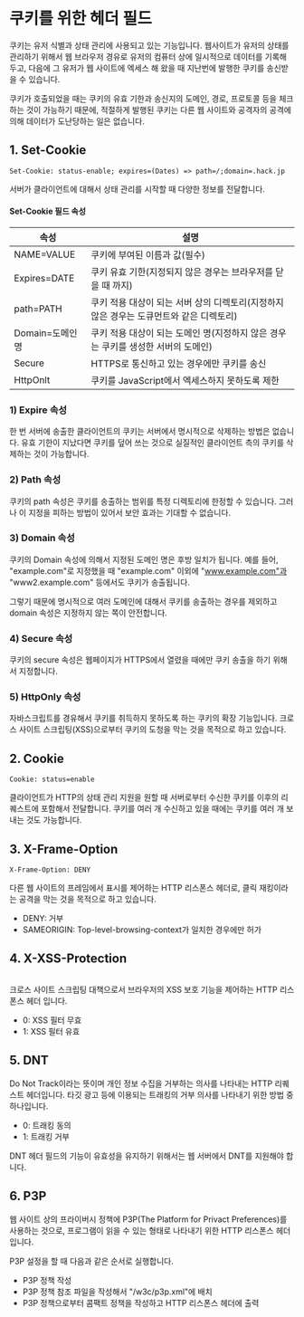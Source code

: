 # 쿠키를 위한 헤더 필드

쿠키는 유저 식별과 상태 관리에 사용되고 있는 기능입니다. 웹사이트가 유저의 상태를 관리하기 위해서 웹 브라우저 경유로 유저의 컴퓨터 상에 일시적으로 데이터를 기록해 두고, 다음에 그 유저가 웹 사이트에 엑세스 해 왔을 때 지난번에 발행한 쿠키를 송신받을 수 있습니다.

쿠키가 호출되었을 때는 쿠키의 유효 기한과 송신지의 도메인, 경로, 프로토콜 등을 체크하는 것이 가능하기 때문에, 적절하게 발행된 쿠키는 다른 웹 사이트와 공격자의 공격에 의해 데이터가 도난당하는 일은 없습니다.

## 1. Set-Cookie

```http
Set-Cookie: status-enable; expires=(Dates) => path=/;domain=.hack.jp
```

서버가 클라이언트에 대해서 상태 관리를 시작할 때 다양한 정보를 전달합니다.

#### Set-Cookie 필드 속성

| 속성             | 설명                                                         |
| ---------------- | ------------------------------------------------------------ |
| NAME=VALUE       | 쿠키에 부여된 이름과 값(필수)                                |
| Expires=DATE     | 쿠키 유효 기한(지정되지 않은 경우는 브라우저를 닫을 때 까지) |
| path=PATH        | 쿠키 적용 대상이 되는 서버 상의 디렉토리(지정하지 않은 경우는 도큐먼트와 같은 디렉토리) |
| Domain=도메인 명 | 쿠키 적용 대상이 되는 도메인 명(지정하지 않은 경우는 쿠키를 생성한 서버의 도메인) |
| Secure           | HTTPS로 통신하고 있는 경우에만 쿠키를 송신                   |
| HttpOnlt         | 쿠키를 JavaScript에서 엑세스하지 못하도록 제한               |

### 1) Expire 속성

한 번 서버에 송출한 클라이언트의 쿠키는 서버에서 명시적으로 삭제하는 방법은 없습니다. 유효 기한이 지났다면 쿠키를 덮어 쓰는 것으로 실질적인 클라이언트 측의 쿠키를 삭제하는 것이 가능합니다.

### 2) Path 속성

쿠키의 path 속성은 쿠키를 송출하는 범위를 특정 디렉토리에 한정할 수 있습니다. 그러나 이 지정을 피하는 방법이 있어서 보안 효과는 기대할 수 없습니다.

### 3) Domain 속성

쿠키의 Domain 속성에 의해서 지정된 도메인 명은 후방 일치가 됩니다. 예를 들어, "example.com"로 지정했을 때 "example.com" 이외에 "www.example.com"과 "www2.example.com" 등에서도 쿠키가 송출됩니다.

그렇기 때문에 명시적으로 여러 도메인에 대해서 쿠키를 송출하는 경우를 제외하고 domain 속성은 지정하지 않는 쪽이 안전합니다.

### 4) Secure 속성

쿠키의 secure 속성은 웹페이지가  HTTPS에서 열렸을 때에만 쿠키 송출을 하기 위해서 지정합니다.

### 5) HttpOnly 속성

자바스크립트를 경유해서 쿠키를 취득하지 못하도록 하는 쿠키의 확장 기능입니다. 크로스 사이트 스크립팅(XSS)으로부터 쿠키의 도청을 막는 것을 목적으로 하고 있습니다.

## 2. Cookie

```http
Cookie: status=enable
```

클라이언트가 HTTP의 상태 관리 지원을 원할 때 서버로부터 수신한 쿠키를 이후의 리퀘스트에 포함해서 전달합니다. 쿠키를 여러 개 수신하고 있을 때에는 쿠키를 여러 개 보내는 것도 가능합니다.

## 3. X-Frame-Option

```http
X-Frame-Option: DENY
```

다른 웹 사이트의 프레임에서 표시를 제어하는 HTTP 리스폰스 헤더로, 클릭 재킹이라는 공격을 막는 것을 목적으로 하고 있습니다.

- DENY: 거부
- SAMEORIGIN: Top-level-browsing-context가 일치한 경우에만 허가

## 4. X-XSS-Protection

```http

```

크로스 사이트 스크립팅 대책으로서 브라우저의 XSS 보호 기능을 제어하는 HTTP 리스폰스 헤더 입니다.

- 0: XSS 필터 무효
- 1: XSS 필터 유효

## 5. DNT

Do Not Track이라는 뜻이며 개인 정보 수집을 거부하는 의사를 나타내는 HTTP 리퀘스트 헤더입니다. 타깃 광고 등에 이용되는 트래킹의 거부 의사를 나타내기 위한 방법 중 하나입니다.

- 0: 트래킹 동의
- 1: 트래킹 거부

DNT 헤더 필드의 기능이 유효성을 유지하기 위해서는 웹 서버에서 DNT를 지원해야 합니다.

## 6. P3P

웹 사이트 상의 프라이버시 정책에 P3P(The Platform for Privact Preferences)를 사용하는 것으로, 프로그램이 읽을 수 있는 형태로 나타내기 위한 HTTP 리스폰스 헤더 입니다.

P3P 설정을 할 때 다음과 같은 순서로 실행합니다.

- P3P 정책 작성
- P3P 정책 참조 파일을 작성해서 "/w3c/p3p.xml"에 배치
- P3P 정책으로부터 콤팩트 정책을 작성하고 HTTP 리스폰스 헤더에 출력